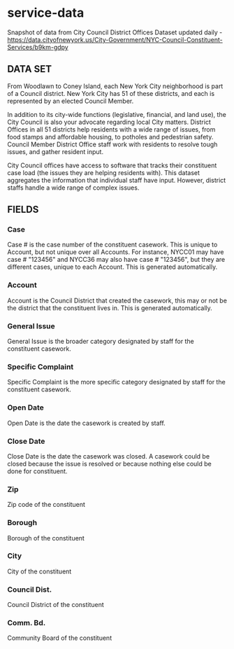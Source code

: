 # service-data
Snapshot of data from City Council District Offices 
Dataset updated daily - https://data.cityofnewyork.us/City-Government/NYC-Council-Constituent-Services/b9km-gdpy

## DATA SET
From Woodlawn to Coney Island, each New York City neighborhood is part of a Council district. New York City has 51 of these districts, and each is represented by an elected Council Member. 

In addition to its city-wide functions (legislative, financial, and land use), the City Council is also your advocate regarding local City matters. District Offices in all 51 districts help residents with a wide range of issues, from food stamps and affordable housing, to potholes and pedestrian safety.  Council Member District Office staff work with residents to resolve tough issues, and gather resident input. 

City Council offices have access to software that tracks their constituent case load (the issues they are helping residents with). This dataset aggregates the information that individual staff have input. However, district staffs handle a wide range of complex issues.  


## FIELDS

### Case #	
Case # is the case number of the constituent casework. This is unique to Account, but not unique over all Accounts.
For instance, NYCC01 may have case # "123456" and NYCC36 may also have case # "123456", but they are different cases, unique to each Account.
This is generated automatically.

### Account	
Account is the Council District that created the casework, this may or not be the district that the constituent lives in. 
This is generated automatically.

### General Issue	
General Issue is the broader category designated by staff for the constituent casework.

### Specific Complaint	
Specific Complaint is the more specific category designated by staff for the constituent casework.

### Open Date	
Open Date is the date the casework is created by staff.

### Close Date	
Close Date is the date the casework was closed.  A casework could be closed because the issue is resolved or because nothing else could be done for constituent. 

### Zip	
Zip code of the constituent

### Borough	
Borough of the constituent

### City	
City of the constituent

### Council Dist.	
Council District of the constituent

### Comm. Bd.
Community Board of the constituent
